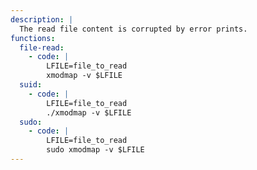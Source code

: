 ```yaml
---
description: |
  The read file content is corrupted by error prints.
functions:
  file-read:
    - code: |
        LFILE=file_to_read
        xmodmap -v $LFILE
  suid:
    - code: |
        LFILE=file_to_read
        ./xmodmap -v $LFILE
  sudo:
    - code: |
        LFILE=file_to_read
        sudo xmodmap -v $LFILE
---
```


